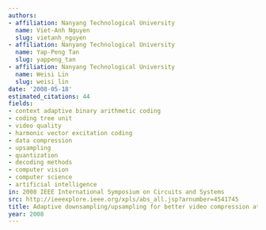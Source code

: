 ```yaml
---
authors:
- affiliation: Nanyang Technological University
  name: Viet-Anh Nguyen
  slug: vietanh_nguyen
- affiliation: Nanyang Technological University
  name: Yap-Peng Tan
  slug: yappeng_tan
- affiliation: Nanyang Technological University
  name: Weisi Lin
  slug: weisi_lin
date: '2008-05-18'
estimated_citations: 44
fields:
- context adaptive binary arithmetic coding
- coding tree unit
- video quality
- harmonic vector excitation coding
- data compression
- upsampling
- quantization
- decoding methods
- computer vision
- computer science
- artificial intelligence
in: 2008 IEEE International Symposium on Circuits and Systems
src: http://ieeexplore.ieee.org/xpls/abs_all.jsp?arnumber=4541745
title: Adaptive downsampling/upsampling for better video compression at low bit rate
year: 2008
---
```


